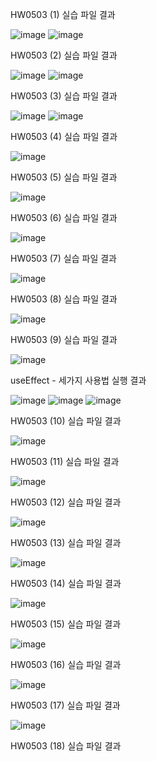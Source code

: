 HW0503 (1) 실습 파일 결과

![image](https://github.com/drawarepair/React/assets/102895287/51afaa85-da31-42db-8838-78662ca94988) ![image](https://github.com/drawarepair/React/assets/102895287/195ff3b4-a52b-40ab-a8c0-3b8d43790794)

HW0503 (2) 실습 파일 결과

![image](https://github.com/drawarepair/React/assets/102895287/f97750c0-ccbc-4f7d-bc3e-5a66c45ac99d) ![image](https://github.com/drawarepair/React/assets/102895287/3f5e6415-491a-4e40-9ab6-b2f961c131d4)

HW0503 (3) 실습 파일 결과

![image](https://github.com/drawarepair/React/assets/102895287/244c01c0-29f5-4cae-a12a-59122437e01e) ![image](https://github.com/drawarepair/React/assets/102895287/d9e12c34-adee-4ba0-8540-a1e1f4b5cb7c)

HW0503 (4) 실습 파일 결과

![image](https://github.com/drawarepair/React/assets/102895287/957fbfc0-60dd-47f7-a6d8-7ea176e02a6f)

HW0503 (5) 실습 파일 결과

![image](https://github.com/drawarepair/React/assets/102895287/f1413287-9672-4fd0-9bc4-0abdb539cdd2)

HW0503 (6) 실습 파일 결과

![image](https://github.com/drawarepair/React/assets/102895287/d2541861-8d9a-4e7c-98ff-dd86d62bf638)

HW0503 (7) 실습 파일 결과

![image](https://github.com/drawarepair/React/assets/102895287/3d89fe88-38ed-415c-8107-7532e3a216b5)

HW0503 (8) 실습 파일 결과

![image](https://github.com/drawarepair/React/assets/102895287/21c4040d-85a3-4dd6-9d20-7e366cb4d544)

HW0503 (9) 실습 파일 결과

![image](https://github.com/drawarepair/React/assets/102895287/ac6d95fc-eb4d-43de-b6a4-8647a559784d)

useEffect - 세가지 사용법 실행 결과

![image](https://github.com/drawarepair/React/assets/102895287/a11b9aac-eaec-4113-bf57-8b84bf74051a) ![image](https://github.com/drawarepair/React/assets/102895287/03acd8a4-7777-4884-88ea-fe3626eb8852) ![image](https://github.com/drawarepair/React/assets/102895287/bc01977f-0aaa-4c00-ac0f-5245a355a9d3)

HW0503 (10) 실습 파일 결과

![image](https://github.com/drawarepair/React/assets/102895287/581fe3dd-ceaa-4b9a-a823-efe34bbfe0d8)

HW0503 (11) 실습 파일 결과

![image](https://github.com/drawarepair/React/assets/102895287/8b56510f-811f-4ec9-8571-6e0afb633e98)

HW0503 (12) 실습 파일 결과

![image](https://github.com/drawarepair/React/assets/102895287/57fb1d9f-80fb-465d-bb37-90eac7bb39d0)

HW0503 (13) 실습 파일 결과

![image](https://github.com/drawarepair/React/assets/102895287/63fc2f25-ea15-4902-bdee-3ae2b2d74782)

HW0503 (14) 실습 파일 결과

![image](https://github.com/drawarepair/React/assets/102895287/b18fa67d-a0f6-4092-ae34-8a6d84682fb4)

HW0503 (15) 실습 파일 결과

![image](https://github.com/drawarepair/React/assets/102895287/95807918-f357-4e34-b15e-ab17130b7886)

HW0503 (16) 실습 파일 결과

![image](https://github.com/drawarepair/React/assets/102895287/d72dd0e0-0c25-489f-8a79-fbb349dfa735)

HW0503 (17) 실습 파일 결과

![image](https://github.com/drawarepair/React/assets/102895287/f77b2b41-fe81-4695-b4e0-2ac055020038)

HW0503 (18) 실습 파일 결과

